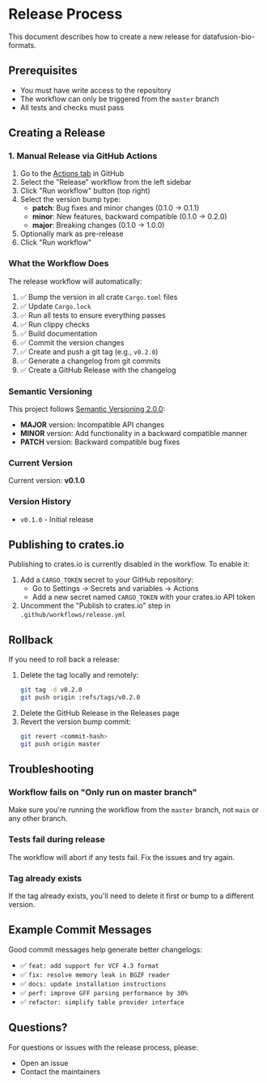 # Release Process

This document describes how to create a new release for datafusion-bio-formats.

## Prerequisites

- You must have write access to the repository
- The workflow can only be triggered from the `master` branch
- All tests and checks must pass

## Creating a Release

### 1. Manual Release via GitHub Actions

1. Go to the [Actions tab](../../actions) in GitHub
2. Select the "Release" workflow from the left sidebar
3. Click "Run workflow" button (top right)
4. Select the version bump type:
   - **patch**: Bug fixes and minor changes (0.1.0 → 0.1.1)
   - **minor**: New features, backward compatible (0.1.0 → 0.2.0)
   - **major**: Breaking changes (0.1.0 → 1.0.0)
5. Optionally mark as pre-release
6. Click "Run workflow"

### What the Workflow Does

The release workflow will automatically:

1. ✅ Bump the version in all crate `Cargo.toml` files
2. ✅ Update `Cargo.lock`
3. ✅ Run all tests to ensure everything passes
4. ✅ Run clippy checks
5. ✅ Build documentation
6. ✅ Commit the version changes
7. ✅ Create and push a git tag (e.g., `v0.2.0`)
8. ✅ Generate a changelog from git commits
9. ✅ Create a GitHub Release with the changelog

### Semantic Versioning

This project follows [Semantic Versioning 2.0.0](https://semver.org/):

- **MAJOR** version: Incompatible API changes
- **MINOR** version: Add functionality in a backward compatible manner
- **PATCH** version: Backward compatible bug fixes

### Current Version

Current version: **v0.1.0**

### Version History

- `v0.1.0` - Initial release

## Publishing to crates.io

Publishing to crates.io is currently disabled in the workflow. To enable it:

1. Add a `CARGO_TOKEN` secret to your GitHub repository:
   - Go to Settings → Secrets and variables → Actions
   - Add a new secret named `CARGO_TOKEN` with your crates.io API token
2. Uncomment the "Publish to crates.io" step in `.github/workflows/release.yml`

## Rollback

If you need to roll back a release:

1. Delete the tag locally and remotely:
   ```bash
   git tag -d v0.2.0
   git push origin :refs/tags/v0.2.0
   ```
2. Delete the GitHub Release in the Releases page
3. Revert the version bump commit:
   ```bash
   git revert <commit-hash>
   git push origin master
   ```

## Troubleshooting

### Workflow fails on "Only run on master branch"

Make sure you're running the workflow from the `master` branch, not `main` or any other branch.

### Tests fail during release

The workflow will abort if any tests fail. Fix the issues and try again.

### Tag already exists

If the tag already exists, you'll need to delete it first or bump to a different version.

## Example Commit Messages

Good commit messages help generate better changelogs:

- ✅ `feat: add support for VCF 4.3 format`
- ✅ `fix: resolve memory leak in BGZF reader`
- ✅ `docs: update installation instructions`
- ✅ `perf: improve GFF parsing performance by 30%`
- ✅ `refactor: simplify table provider interface`

## Questions?

For questions or issues with the release process, please:
- Open an issue
- Contact the maintainers
